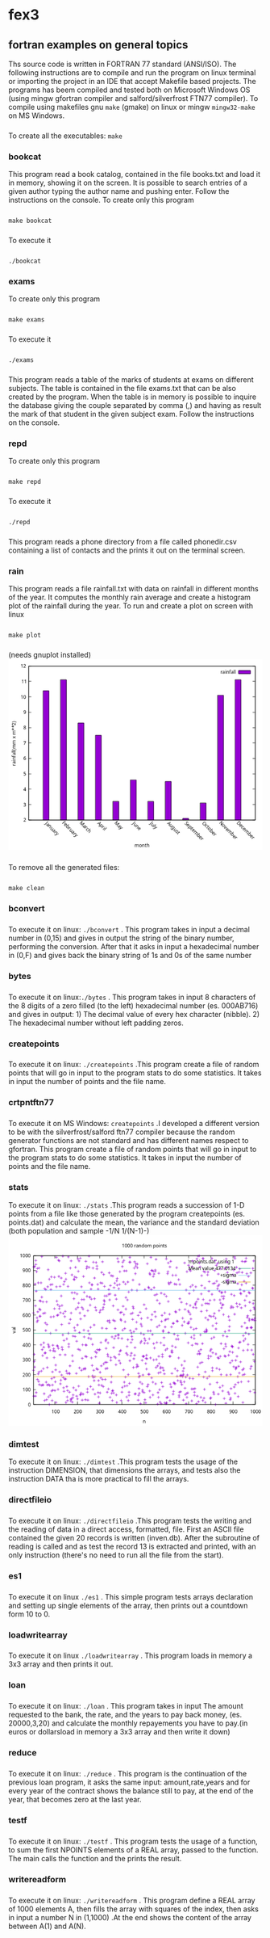 # fex3
## fortran examples on general topics
Ths source code is written in
FORTRAN 77 standard (ANSI/ISO).
The following instructions are to
compile and run the program on linux terminal
or importing the project in an IDE that
accept Makefile based projects.
The programs has beem compiled and tested
both on Microsoft Windows OS (using mingw gfortran compiler and
salford/silverfrost FTN77 compiler). To compile
using makefiles gnu `make` (gmake) on linux or
mingw `mingw32-make` on MS Windows.
###
To create all the executables:
`make`
### bookcat
This program read a book catalog, contained in the
file books.txt and load it in memory, showing it on the screen.
It is possible to search entries of a given author
typing the author name and pushing enter.
Follow the instructions on the console.
To create only this program
###
`make bookcat`
###
To execute it
###
`./bookcat`
### exams
To create only this program
###
`make exams`
###
To execute it
###
`./exams`
###
This program reads a table of the marks of students
at exams on different subjects. The table is contained
in the file exams.txt that can be also created by the program.
When the table is in memory is possible to inquire the
database giving the couple separated by comma
(<student>,<subject-code>)
and having as result the mark of that student in the
given subject exam.
Follow the instructions on the console.
### repd
To create only this program
###
`make repd`
###
To execute it
###
`./repd`
###
This program reads a phone directory from a file
called phonedir.csv
containing a list of contacts
and the prints it out on the terminal screen.
### rain
This program reads a file rainfall.txt with data on rainfall
in different months of the year. It computes the monthly rain
average and create a histogram plot of the rainfall during the year.
To run and create a plot on screen with linux
###
`make plot`
###
 (needs gnuplot installed)
![yearly rain](rainfall.png "Rainfall")
###
To remove all the generated files:
###
`make clean`
###
### bconvert
###
To execute it on linux: `./bconvert` . This program takes in input a decimal number in (0,15) and gives in output the string
of the binary number, performing the conversion. After that it asks in input a hexadecimal number in (0,F) and gives
back the binary string of 1s and 0s of the same number
### bytes
###
To execute it on linux:`./bytes` . This program takes in input 8 characters of the 8 digits of a zero filled (to the left)
hexadecimal number (es. 000AB716) and gives in output: 1) The decimal value of every hex character (nibble). 2) The hexadecimal
number without left padding zeros. 
### createpoints
###
To execute it on linux: `./createpoints` .This program create a file of random points that will go in input to the program stats
to do some statistics. It takes in input the number of points and the file name.
### crtpntftn77
###
To execute it on MS Windows: `createpoints` .I developed a different version to be with the silverfrost/salford ftn77 compiler
because the random generator functions are not standard and has different names respect to gfortran.
This program create a file of random points that will go in input to the program stats
to do some statistics. It takes in input the number of points and the file name.
### stats
To execute it on linux: `./stats` .This program reads a succession of 1-D points from a file like those generated by the program
createpoints (es. points.dat) and calculate the mean, the variance and the standard deviation (both population and sample -1/N 1/(N-1)-)
![random points](mpoints.png "Statistics on 100 Random Points")
###
### dimtest
To execute it on linux: `./dimtest` .This program tests the usage of the instruction DIMENSION, that dimensions the arrays, and tests
also the instruction DATA tha is more practical to fill the arrays.
###
### directfileio
###
To execute it on linux: `./directfileio` .This program tests the writing and the reading of data in a direct access, formatted, file.
First an ASCII file contained the given 20 records is written (inven.db). After the subroutine of reading is called and as test
the record 13 is extracted and printed, with an only instruction (there's no need to run all the file from the start).
### es1
###
To execute it on linux `./es1` .  This simple program tests arrays declaration and setting up single elements of the array, then
prints out a countdown form 10 to 0.
### loadwritearray
###
To execute it on linux `./loadwritearray` . This program loads in memory a 3x3 array and then prints it out.
### loan
###
To execute it on linux: `./loan` . This program takes in input The amount requested to the bank, the rate, and the years to pay back money,
(es. 20000,3,20) and calculate the monthly repayements you have to pay.(in euros or dollarsload in memory a 3x3 array and then write it down)
### reduce
###
To execute it on linux: `./reduce` . This program is the continuation of the previous loan program, it asks the same input: amount,rate,years
and for every year of the contract shows the balance still to pay, at the end of the year, that becomes zero at the last year.
### testf
###
To execute it on linux: `./testf` . This program tests the usage of a function, to sum the first NPOINTS elements of a REAL array, passed to
the function. The main calls the function and the prints the result.
### writereadform
###
To execute it on linux: `./writereadform` . This program define a REAL array of 1000 elements A, then fills the array with squares of the index,
then asks in input a number N in (1,1000) .At the end shows the content of the array between A(1) and A(N).
